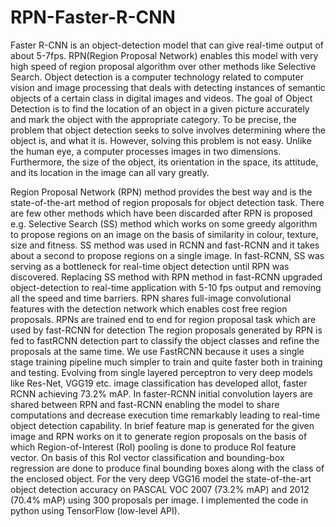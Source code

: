 # RPN-Faster-R-CNN
Faster R-CNN is an object-detection model that can give real-time output of about 5-7fps. RPN(Region Proposal Network) enables this model with very high speed of region proposal algorithm over other methods like Selective Search. Object detection is a computer technology related to computer vision and image processing that deals with detecting instances of semantic objects of a certain class in digital images and videos. The goal of Object Detection is to find the location of an object in a given picture accurately and mark the object
with the appropriate category. To be precise, the problem that object detection seeks to solve involves determining where the object is, and what it is.
However, solving this problem is not easy. Unlike the human eye, a computer processes images in two dimensions. Furthermore, the size of the object, its orientation in the space, its attitude, and its location in the image can all vary greatly.

Region Proposal Network (RPN) method provides the
best way and is the state-of-the-art method of region
proposals for object detection task.
There are few other methods which have been
discarded after RPN is proposed e.g. Selective Search
(SS) method which works on some greedy algorithm to
propose regions on an image on the basis of similarity in
colour, texture, size and fitness. SS method was used in
RCNN and fast-RCNN and it takes about a second to
propose regions on a single image. In fast-RCNN, SS was
serving as a bottleneck for real-time object detection
until RPN was discovered.
Replacing SS method with RPN method in fast-RCNN
upgraded object-detection to real-time application with
5-10 fps output and removing all the speed and time
barriers. RPN shares full-image convolutional features
with the detection network which enables cost free
region proposals. RPNs are trained end to end for region
proposal task which are used by fast-RCNN for detection
The region proposals generated by RPN is fed to fastRCNN detection part to classify the object classes and
refine the proposals at the same time. We use FastRCNN because it uses a single stage training pipeline
much simpler to train and quite faster both in training
and testing.
Evolving from single layered perceptron to very deep
models like Res-Net, VGG19 etc. image classification has
developed allot, faster RCNN achieving 73.2% mAP.
In faster-RCNN initial convolution layers are shared
between RPN and fast-RCNN enabling the model to
share computations and decrease execution time
remarkably leading to real-time object detection
capability.
In brief feature map is generated for the given image
and RPN works on it to generate region proposals on the
basis of which Region-of-Interest (RoI) pooling is done to
produce RoI feature vector. On basis of this RoI vector
classification and bounding-box regression are done to
produce final bounding boxes along with the class of the
enclosed object. For the very deep VGG16 model the
state-of-the-art object detection accuracy on PASCAL
VOC 2007 (73.2% mAP) and 2012 (70.4% mAP) using 300
proposals per image. I implemented the code in python
using TensorFlow (low-level API).


